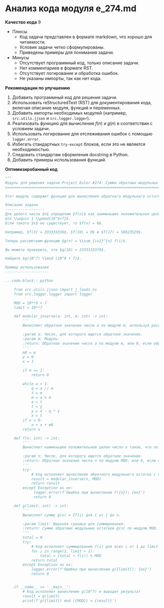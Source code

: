 # Анализ кода модуля e_274.md

**Качество кода**
9
- Плюсы
    - Код задачи представлен в формате markdown, что хорошо для читаемости.
    - Условия задачи четко сформулированы.
    - Приведены примеры для понимания задачи.
- Минусы
    - Отсутствует программный код, только описание задачи.
    - Нет комментариев в формате RST.
    - Отсутствует логирование и обработка ошибок.
    - Не указаны импорты, так как нет кода.

**Рекомендации по улучшению**
1. Добавить программный код для решения задачи.
2. Использовать reStructuredText (RST) для документирования кода, включая описание модуля, функций и переменных.
3. Добавить импорты необходимых модулей (например, `src.utils.jjson` и `src.logger.logger`).
4. Реализовать функцию для вычисления $f(n)$ и $g(n)$ в соответствии с условием задачи.
5. Использовать логирование для отслеживания ошибок с помощью `logger.error`.
6. Избегать стандартных `try-except` блоков, если это не является необходимостью.
7. Следовать стандартам оформления docstring в Python.
8. Добавить примеры использования функций.

**Оптимизиробанный код**
```python
"""
Модуль для решения задачи Project Euler #274: Сумма обратных модульных остатков.
=========================================================================================

Этот модуль содержит функции для вычисления обратного модульного остатка и суммы таких остатков.

Описание задачи
------------------
Для целого числа $n$ определим $f(n)$ как наименьшее положительное целое число $x$, такое что
$nx \\equiv 1 \\pmod{10^9+7}$.
Если такого $x$ не существует, то $f(n) = 0$.

Например, $f(3) = 333333336$, $f(10) = 0$ и $f(17) = 58823529$.

Теперь рассмотрим функцию $g(n) = \\sum_{i=1}^{n} f(i)$.

Вы можете проверить, что $g(10) = 2333333370$.

Найдите $g(10^7) \\mod (10^9 + 7)$.

Пример использования
--------------------

.. code-block:: python

    from src.utils.jjson import j_loads_ns
    from src.logger.logger import logger

    MOD = 10**9 + 7
    limit = 10**7

    def modular_inverse(a: int, m: int) -> int:
        '''
        Вычисляет обратное значение числа a по модулю m, используя расширенный алгоритм Евклида.

        :param a: Число, для которого ищется обратное значение.
        :param m: Модуль.
        :return: Обратное значение числа a по модулю m, или 0, если обратное значение не существует.
        '''
        m0 = m
        y = 0
        x = 1

        if m == 1:
            return 0

        while a > 1:
            q = a // m
            t = m
            m = a % m
            a = t
            t = y
            y = x - q * y
            x = t
        if x < 0:
            x = x + m0
        return x

    def f(n: int) -> int:
        '''
        Вычисляет наименьшее положительное целое число x такое, что nx ≡ 1 (mod 10^9+7).

        :param n: Число, для которого ищется обратное значение.
        :return: Обратное значение числа n по модулю MOD, или 0, если обратное значение не существует.
        '''
        try:
            # Код исполняет вычисление обратного модульного остатка с помощью функции modular_inverse
            result = modular_inverse(n, MOD)
            return result
        except Exception as ex:
             logger.error(f'Ошибка при вычислении f({n}): {ex}')
             return 0

    def g(limit: int) -> int:
        '''
        Вычисляет сумму g(n) = Σf(i) для i от 1 до n.

        :param limit: Верхняя граница для суммирования.
        :return: Сумма обратных модульных остатков g(n) по модулю MOD.
        '''
        total = 0
        try:
            # Код исполняет суммирование f(i) для всех i от 1 до limit
            for i in range(1, limit + 1):
                total = (total + f(i)) % MOD
            return total
        except Exception as ex:
            logger.error(f'Ошибка при вычислении g({limit}): {ex}')
            return 0


    if __name__ == '__main__':
        # Код исполняет вычисление g(10^7) и выводит результат
        result = g(limit)
        print(f'g({limit}) mod ({MOD}) = {result}')
```